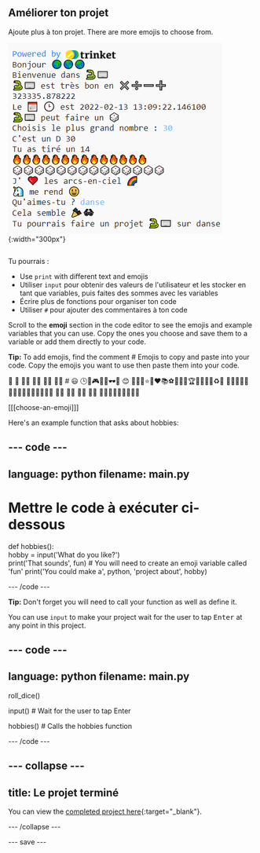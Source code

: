 ## Améliorer ton projet

<div style="display: flex; flex-wrap: wrap">
<div style="flex-basis: 200px; flex-grow: 1; margin-right: 15px;">
Ajoute plus à ton projet. There are more emojis to choose from.
  </div>
<div>

![Un projet plus long dans la zone de sortie avec plus de texte, d'emoji et d'entrées.](images/upgrade_ideas.png){:width="300px"} 

</div>
</div>

Tu pourrais :
+ Use `print` with different text and emojis
+ Utiliser `input` pour obtenir des valeurs de l'utilisateur et les stocker en tant que variables, puis faites des sommes avec les variables
+ Écrire plus de fonctions pour organiser ton code
+ Utiliser `#` pour ajouter des commentaires à ton code

Scroll to the **emoji** section in the code editor to see the emojis and example variables that you can use. Copy the ones you choose and save them to a variable or add them directly to your code.

**Tip:** To add emojis, find the comment # Emojis to copy and paste into your code. Copy the emojis you want to use then paste them into your code.

🎊 🙌 🙌🏼 🙌🏽 🙌🏾 🙌🏿 # 😃 🕒🎨🎮🔬🎉🕶️🎲 😊 🦄🚀💯⭐💛❤️📚⚽🏏🏀🥋🏆✨🥺🌈🔥♻️🌳 👩‍🦽👩🏼‍🦽👩🏽‍🦽👩🏾‍🦽👩🏿‍🦽🧘 🧘🏼 🧘🏽 🧘🏾 🧘🏿 🙋🙋🏼🙋🏽🙋🏾🙋🏿

[[[choose-an-emoji]]]

Here's an example function that asks about hobbies:

--- code ---
---
language: python
filename: main.py
---

# Mettre le code à exécuter ci-dessous
def hobbies():   
hobby = input('What do you like?')   
print('That sounds', fun)  # You will need to create an emoji variable called 'fun' print('You could make a', python, 'project about', hobby)

--- /code ---

**Tip:** Don't forget you will need to call your function as well as define it.

You can use `input` to make your project wait for the user to tap <kbd>Enter</kbd> at any point in this project.

--- code ---
---
language: python
filename: main.py
---

roll_dice()

input()  # Wait for the user to tap Enter

hobbies()  # Calls the hobbies function

--- /code ---

--- collapse ---
---
title: Le projet terminé
---

You can view the [completed project here](https://editor.raspberrypi.org/en/projects/hello-world-solution){:target="_blank"}.

--- /collapse ---

--- save ---
